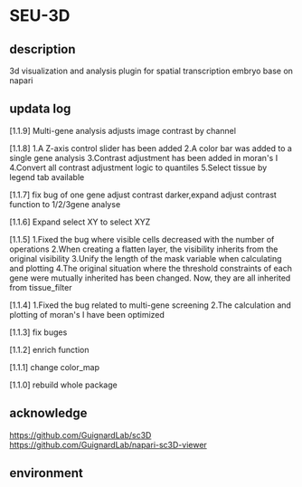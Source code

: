# SEU-3D

## description

3d visualization and analysis plugin for spatial transcription embryo base on napari

## updata log

[1.1.9] Multi-gene analysis adjusts image contrast by channel

[1.1.8] 1.A Z-axis control slider has been added
        2.A color bar was added to a single gene analysis
        3.Contrast adjustment has been added in moran's I
        4.Convert all contrast adjustment logic to quantiles
        5.Select tissue by legend tab available

[1.1.7] fix bug of one gene adjust contrast darker,expand adjust contrast function to 1/2/3gene analyse

[1.1.6] Expand select XY to select XYZ

[1.1.5] 1.Fixed the bug where visible cells decreased with the number of operations
        2.When creating a flatten layer, the visibility inherits from the original visibility
        3.Unify the length of the mask variable when calculating and plotting
        4.The original situation where the threshold constraints of each gene were mutually inherited has been changed. Now, they are all inherited from tissue_filter

[1.1.4] 1.Fixed the bug related to multi-gene screening 
        2.The calculation and plotting of moran's I have been optimized

[1.1.3] fix buges

[1.1.2] enrich function

[1.1.1] change color_map

[1.1.0] rebuild whole package

## acknowledge

https://github.com/GuignardLab/sc3D
https://github.com/GuignardLab/napari-sc3D-viewer

## environment
